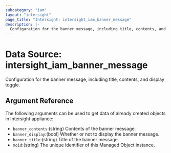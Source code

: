 ```yaml
---
subcategory: "iam"
layout: "intersight"
page_title: "Intersight: intersight_iam_banner_message"
description: |-
  Configuration for the banner message, including title, contents, and display toggle.
---
```


# Data Source: intersight_iam_banner_message
Configuration for the banner message, including title, contents, and display toggle.
## Argument Reference
The following arguments can be used to get data of already created objects in Intersight appliance:
* `banner_contents`:(string) Contents of the banner message. 
* `banner_display`:(bool) Whether or not to display the banner message. 
* `banner_title`:(string) Title of the banner message. 
* `moid`:(string) The unique identifier of this Managed Object instance. 
